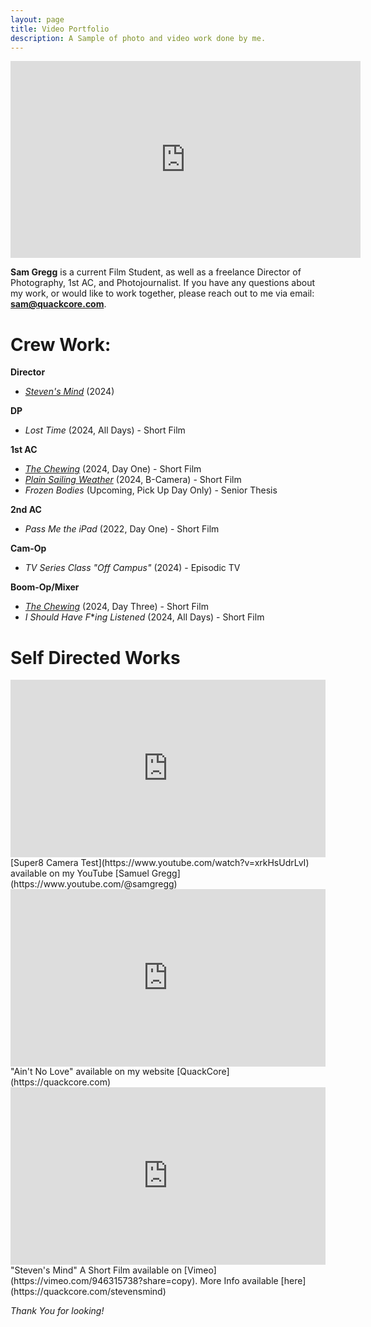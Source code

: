 ```yaml
---
layout: page
title: Video Portfolio
description: A Sample of photo and video work done by me.
---
```


<iframe width="560" height="315" src="https://www.youtube.com/embed/sjfrFf8CXCE?si=ELtnZLj92jwZGObN" title="YouTube video player" frameborder="0" allow="accelerometer; autoplay; clipboard-write; encrypted-media; gyroscope; picture-in-picture; web-share" allowfullscreen></iframe>

**Sam Gregg** is a current Film Student, as well as a freelance Director of Photography, 1st AC, and Photojournalist. If you have any questions about my work, or would like to work together, please reach out to me via email: **sam@quackcore.com**.

# Crew Work:

**Director** 
+ *[Steven's Mind](https://vimeo.com/946315738?share=copy)* (2024)

**DP** 
+ *Lost Time* (2024, All Days) - Short Film

**1st AC**
 + *[The Chewing](https://www.youtube.com/watch?v=y0CZ4Dg4rKU&t=426s)* (2024, Day One) - Short Film
 + *[Plain Sailing Weather](https://www.youtube.com/watch?v=MauyWK1eim0)* (2024, B-Camera) - Short Film
 + *Frozen Bodies* (Upcoming, Pick Up Day Only) - Senior Thesis
 
**2nd AC**
 + *Pass Me the iPad* (2022, Day One) - Short Film

**Cam-Op**
 + *TV Series Class "Off Campus"* (2024) - Episodic TV

**Boom-Op/Mixer**
 + *[The Chewing](https://www.youtube.com/watch?v=y0CZ4Dg4rKU&t=426s)* (2024, Day Three) - Short Film
 + *I Should Have F***ing Listened* (2024, All Days) - Short Film

# Self Directed Works
<div style="padding:56.25% 0 0 0;position:relative;"><iframe src="https://player.vimeo.com/video/880624289?badge=0&amp;autopause=0&amp;quality_selector=1&amp;player_id=0&amp;app_id=58479" frameborder="0" allow="autoplay; fullscreen; picture-in-picture" style="position:absolute;top:0;left:0;width:100%;height:100%;" title="Super8 Minolta XL400 Test Reel"></iframe></div><script src="https://player.vimeo.com/api/player.js"></script>
[Super8 Camera Test](https://www.youtube.com/watch?v=xrkHsUdrLvI) available on my YouTube [Samuel Gregg](https://www.youtube.com/@samgregg)

<div style="padding:56.25% 0 0 0;position:relative;"><iframe src="https://player.vimeo.com/video/880626168?badge=0&amp;autopause=0&amp;quality_selector=1&amp;player_id=0&amp;app_id=58479" frameborder="0" allow="autoplay; fullscreen; picture-in-picture" style="position:absolute;top:0;left:0;width:100%;height:100%;" title="Ain't No Love"></iframe></div><script src="https://player.vimeo.com/api/player.js"></script>
"Ain't No Love" available on my website [QuackCore](https://quackcore.com)

<div style="padding:56.25% 0 0 0;position:relative;"><iframe src="https://player.vimeo.com/video/946315738?badge=0&amp;autopause=0&amp;player_id=0&amp;app_id=58479" frameborder="0" allow="autoplay; fullscreen; picture-in-picture; clipboard-write" style="position:absolute;top:0;left:0;width:100%;height:100%;" title="Steven's Mind"></iframe></div><script src="https://player.vimeo.com/api/player.js"></script>
"Steven's Mind" A Short Film available on [Vimeo](https://vimeo.com/946315738?share=copy). More Info available [here](https://quackcore.com/stevensmind)

*Thank You for looking!*

